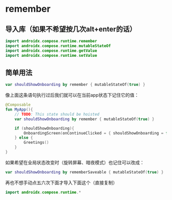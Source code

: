 # remember

## 导入库（如果不希望按几次alt+enter的话）

```kotlin
import androidx.compose.runtime.remember
import androidx.compose.runtime.mutableStateOf
import androidx.compose.runtime.getValue
import androidx.compose.runtime.setValue
```

## 简单用法

```kotlin
var shouldShowOnboarding by remember { mutableStateOf(true) }
```

像上面这条语句执行过后我们就可以在当前app状态下记住它的值：

```kotlin
@Composable
fun MyApp(){
    // TODO: This state should be hoisted
    var shouldShowOnboarding by remember { mutableStateOf(true) }

    if (shouldShowOnboarding){
        OnboardingScreen(onContinueClicked = { shouldShowOnboarding = false })
    } else {
        Greetings()
    }
}
```

如果希望在全局状态改变时（旋转屏幕、暗夜模式）也记住可以改成：

```kotlin
var shouldShowOnboarding by rememberSaveable { mutableStateOf(true) }
```

再也不想手动点五六次下面才导入下面这个（直接复制）

```kotlin
import androidx.compose.runtime.*
```



